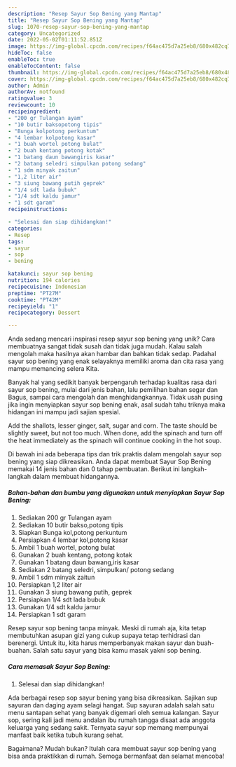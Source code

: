 ```yaml
---
description: "Resep Sayur Sop Bening yang Mantap"
title: "Resep Sayur Sop Bening yang Mantap"
slug: 1070-resep-sayur-sop-bening-yang-mantap
category: Uncategorized
date: 2022-05-02T01:11:52.851Z
image: https://img-global.cpcdn.com/recipes/f64ac475d7a25eb8/680x482cq70/sayur-sop-bening-foto-resep-utama.jpg
hideToc: false
enableToc: true
enableTocContent: false
thumbnail: https://img-global.cpcdn.com/recipes/f64ac475d7a25eb8/680x482cq70/sayur-sop-bening-foto-resep-utama.jpg
cover: https://img-global.cpcdn.com/recipes/f64ac475d7a25eb8/680x482cq70/sayur-sop-bening-foto-resep-utama.jpg
author: Admin
authorAv: notfound
ratingvalue: 3
reviewcount: 10
recipeingredient:
- "200 gr Tulangan ayam"
- "10 butir baksopotong tipis"
- "Bunga kolpotong perkuntum"
- "4 lembar kolpotong kasar"
- "1 buah wortel potong bulat"
- "2 buah kentang potong kotak"
- "1 batang daun bawangiris kasar"
- "2 batang seledri simpulkan potong sedang"
- "1 sdm minyak zaitun"
- "1,2 liter air"
- "3 siung bawang putih geprek"
- "1/4 sdt lada bubuk"
- "1/4 sdt kaldu jamur"
- "1 sdt garam"
recipeinstructions:

- "Selesai dan siap dihidangkan!"
categories:
- Resep
tags:
- sayur
- sop
- bening

katakunci: sayur sop bening 
nutrition: 194 calories
recipecuisine: Indonesian
preptime: "PT27M"
cooktime: "PT42M"
recipeyield: "1"
recipecategory: Dessert

---
```





Anda sedang mencari inspirasi resep sayur sop bening yang unik? Cara membuatnya sangat tidak susah dan tidak juga mudah. Kalau salah mengolah maka hasilnya akan hambar dan bahkan tidak sedap. Padahal sayur sop bening yang enak selayaknya memiliki aroma dan cita rasa yang mampu memancing selera Kita.





Banyak hal yang sedikit banyak berpengaruh terhadap kualitas rasa dari sayur sop bening, mulai dari jenis bahan, lalu pemilihan bahan segar dan Bagus, sampai cara mengolah dan menghidangkannya. Tidak usah pusing jika ingin menyiapkan sayur sop bening enak,      asal sudah tahu triknya maka hidangan ini mampu jadi sajian spesial.














Add the shallots, lesser ginger, salt, sugar and corn. The taste should be slightly sweet, but not too much. When done, add the spinach and turn off the heat immediately as the spinach will continue cooking in the hot soup.






Di bawah ini ada beberapa tips dan trik praktis dalam mengolah sayur sop bening yang siap dikreasikan. Anda dapat membuat Sayur Sop Bening memakai 14 jenis bahan dan 0 tahap pembuatan. Berikut ini langkah-langkah dalam membuat hidangannya.

<!--inarticleads1-->

##### Bahan-bahan dan bumbu yang digunakan untuk menyiapkan Sayur Sop Bening:

1. Sediakan 200 gr Tulangan ayam
1. Sediakan 10 butir bakso,potong tipis
1. Siapkan Bunga kol,potong perkuntum
1. Persiapkan 4 lembar kol,potong kasar
1. Ambil 1 buah wortel, potong bulat
1. Gunakan 2 buah kentang, potong kotak
1. Gunakan 1 batang daun bawang,iris kasar
1. Sediakan 2 batang seledri, simpulkan/ potong sedang
1. Ambil 1 sdm minyak zaitun
1. Persiapkan 1,2 liter air
1. Gunakan 3 siung bawang putih, geprek
1. Persiapkan 1/4 sdt lada bubuk
1. Gunakan 1/4 sdt kaldu jamur
1. Persiapkan 1 sdt garam


Resep sayur sop bening tanpa minyak. Meski di rumah aja, kita tetap membutuhkan asupan gizi yang cukup supaya tetap terhidrasi dan berenergi. Untuk itu, kita harus memperbanyak makan sayur dan buah-buahan. Salah satu sayur yang bisa kamu masak yakni sop bening. 

<!--inarticleads2-->

##### Cara memasak Sayur Sop Bening:


1. Selesai dan siap dihidangkan!

Ada berbagai resep sop sayur bening yang bisa dikreasikan. Sajikan sup sayuran dan daging ayam selagi hangat. Sup sayuran adalah salah satu menu santapan sehat yang banyak digemari oleh semua kalangan. Sayur sop, sering kali jadi menu andalan ibu rumah tangga disaat ada anggota keluarga yang sedang sakit. Ternyata sayur sop memang mempunyai manfaat baik ketika tubuh kurang sehat. 

Bagaimana? Mudah bukan? Itulah cara membuat sayur sop bening yang bisa anda praktikkan di rumah. Semoga bermanfaat dan selamat mencoba!

